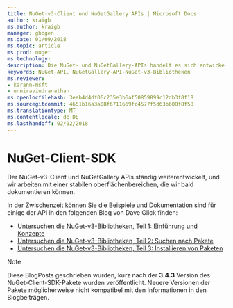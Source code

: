 ```yaml
---
title: NuGet-v3-Client und NuGetGallery APIs | Microsoft Docs
author: kraigb
ms.author: kraigb
manager: ghogen
ms.date: 01/09/2018
ms.topic: article
ms.prod: nuget
ms.technology: 
description: Die NuGet- und NuGetGallery-APIs handelt es sich entwickelnden und noch nicht dokumentiert allerdings Beispiele stehen Dave Glick Blog.
keywords: NuGet-API, NuGetGallery-API-NuGet-v3-Bibliotheken
ms.reviewer:
- karann-msft
- unniravindranathan
ms.openlocfilehash: 3eeb4d4df06c235e3b6af50859899c12db3f8f18
ms.sourcegitcommit: 4651b16a3a08f6711669fc4577f5d63b600f8f58
ms.translationtype: MT
ms.contentlocale: de-DE
ms.lasthandoff: 02/02/2018
---
```

# <a name="nuget-client-sdk"></a>NuGet-Client-SDK

Der NuGet-v3-Client und NuGetGallery APIs ständig weiterentwickelt, und wir arbeiten mit einer stabilen oberflächenbereichen, die wir bald dokumentieren können.

In der Zwischenzeit können Sie die Beispiele und Dokumentation sind für einige der API in den folgenden Blog von Dave Glick finden:

- [Untersuchen die NuGet-v3-Bibliotheken, Teil 1: Einführung und Konzepte](http://daveaglick.com/posts/exploring-the-nuget-v3-libraries-part-1)
- [Untersuchen die NuGet-v3-Bibliotheken, Teil 2: Suchen nach Pakete](http://daveaglick.com/posts/exploring-the-nuget-v3-libraries-part-2)
- [Untersuchen die NuGet-v3-Bibliotheken, Teil 3: Installieren von Paketen](http://daveaglick.com/posts/exploring-the-nuget-v3-libraries-part-3)

> [!Note]
> Diese BlogPosts geschrieben wurden, kurz nach der **3.4.3** Version des NuGet-Client-SDK-Pakete wurden veröffentlicht.
> Neuere Versionen der Pakete möglicherweise nicht kompatibel mit den Informationen in den Blogbeiträgen.
